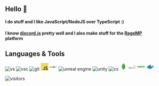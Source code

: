 <h2>Hello 👋</h2>
<h4>I do stuff and I like JavaScript/NodeJS over TypeScript :)</h4>
<h4>I know <a href="https://discord.js.org">discord.js</a> pretty well and I also make stuff for the <a href="https://rage.mp">RageMP</a> platform</h4>

<h2>Languages & Tools</h2>
<p align="left">
<img src="https://static.wikia.nocookie.net/logopedia/images/e/e4/Visual_Studio_2013_Logo.svg/revision/latest?cb=20191221122625" alt="vs" width="25" height="25" />
<img src="https://cdn.worldvectorlogo.com/logos/visual-studio-code-1.svg" alt="vsc" width="25" height="25" />
<img src="https://git-scm.com/images/logos/downloads/Git-Icon-1788C.png" alt="git" width="25" height="25" />
<img src="https://raw.githubusercontent.com/devicons/devicon/master/icons/javascript/javascript-original.svg" alt="javascript" width="25" height="25" />
<img src="https://raw.githubusercontent.com/devicons/devicon/master/icons/nodejs/nodejs-original-wordmark.svg" alt="nodejs" width="25" height="25" />
<img src="https://i.ibb.co/qyVkhhj/blackbg.png" alt="unreal engine" width="25" height="25" />
<img src="https://i.ibb.co/0Vj3XCG/unity-tab-square-black.png" alt="unity" width="25" height="25" />
<img src="https://seeklogo.com/images/C/c-sharp-c-logo-02F17714BA-seeklogo.com.png" alt="cs" width="25" height="25" />
<img src="https://raw.githubusercontent.com/devicons/devicon/master/icons/mongodb/mongodb-original.svg" alt="mongodb" width="25" height="25" />
<img src="https://raw.githubusercontent.com/devicons/devicon/master/icons/mysql/mysql-original-wordmark.svg" alt="mysql" width="25" height="25" />
<img src="https://raw.githubusercontent.com/devicons/devicon/master/icons/nginx/nginx-original.svg" alt="nginx" width="25" height="25" />
<img src="https://raw.githubusercontent.com/devicons/devicon/master/icons/docker/docker-original.svg" alt="Docker" width="25" height="25" />
</p>
<p><img src="https://visitor-badge.glitch.me/badge?page_id=Dankyss.Dankyss" alt="visitors"></p>
